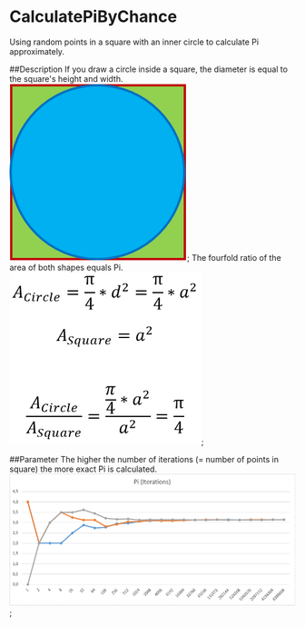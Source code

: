 # CalculatePiByChance
Using random points in a square with an inner circle to calculate Pi approximately.

##Description
If you draw a circle inside a square, the diameter is equal to the square's height and width.
![alt tag](githubresources/circle_in_square.png "Draw Circle into a square");
The fourfold ratio of the area of both shapes equals Pi.
![alt tag](githubresources/formula.png "Calculate Pi using ratio of area of circle and square");

##Parameter
The higher the number of iterations (= number of points in square) the more exact Pi is calculated.
![alt tag](githubresources/Pi_Iterations.png "Pi as function of iterations");

